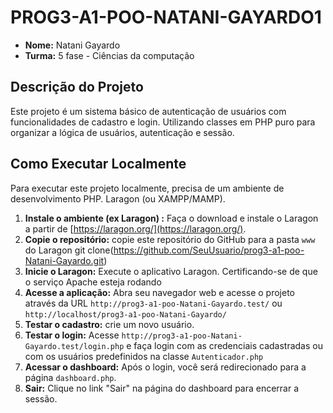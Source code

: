 # PROG3-A1-POO-NATANI-GAYARDO1
* **Nome:** Natani Gayardo
* **Turma:** 5 fase - Ciências da computação

## Descrição do Projeto

Este projeto é um sistema básico de autenticação de usuários com funcionalidades de cadastro e login. Utilizando classes em PHP puro para organizar a lógica de usuários, autenticação e sessão.

## Como Executar Localmente

Para executar este projeto localmente, precisa de um ambiente de desenvolvimento PHP. Laragon (ou XAMPP/MAMP).

1.  **Instale o ambiente (ex Laragon) :** Faça o download e instale o Laragon a partir de [https://laragon.org/](https://laragon.org/).
2.  **Copie o repositório:** copie este repositório do GitHub para a pasta `www` do Laragon
    git clone(https://github.com/SeuUsuario/prog3-a1-poo-Natani-Gayardo.git)
3.  **Inicie o Laragon:** Execute o aplicativo Laragon. Certificando-se de que o serviço Apache esteja rodando
4.  **Acesse a aplicação:** Abra seu navegador web e acesse o projeto através da URL `http://prog3-a1-poo-Natani-Gayardo.test/` ou `http://localhost/prog3-a1-poo-Natani-Gayardo/`
5.  **Testar o cadastro:** crie um novo usuário.
6.  **Testar o login:** Acesse `http://prog3-a1-poo-Natani-Gayardo.test/login.php` e faça login com as credenciais cadastradas ou com os usuários predefinidos na classe `Autenticador.php`
7.  **Acessar o dashboard:** Após o login, você será redirecionado para a página `dashboard.php`.
8.  **Sair:** Clique no link "Sair" na página do dashboard para encerrar a sessão.
